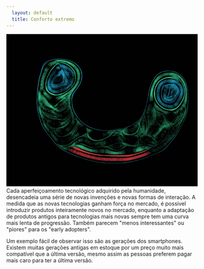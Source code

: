 ```yaml
---
  layout: default
  title: Conforto extremo
---
```


![letra-c]
Cada aperfeiçoamento tecnológico adquirido pela humanidade, desencadeia uma série de novas invenções e novas formas de interação. A medida que as novas tecnologias ganham força no mercado, é possível introduzir produtos inteiramente novos no mercado, enquanto a adaptação de produtos antigos para tecnologias mais novas sempre tem uma curva mais lenta de progressão. Também parecem "menos interessantes" ou "piores" para os "early adopters".

Um exemplo fácil de observar isso são as gerações dos smartphones. Existem muitas gerações antigas em estoque por um preço muito mais compatível que a última versão, mesmo assim as pessoas preferem pagar mais caro para ter a última versão.

[letra-c]: /images/letra-05.png
